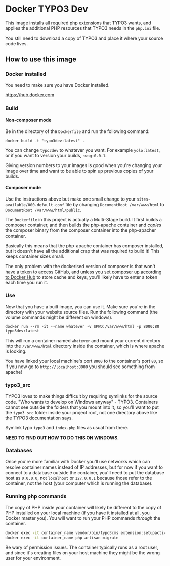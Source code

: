 # Docker TYPO3 Dev

This image installs all required php extensions that TYPO3 wants, and applies the additional PHP resources that TYPO3 needs in the `php.ini` file.

You still need to download a copy of TYPO3 and place it where your source code lives.

## How to use this image

### Docker installed

You need to make sure you have Docker installed.

https://hub.docker.com

### Build

#### Non-composer mode

Be in the directory of the `Dockerfile` and run the following command:

```docker build -t "typo3dev:latest" .```

You can change `typo3dev` to whatever you want. For example `yolo:latest`, or if you want to version your builds, `swag:0.0.1`.

Giving version numbers to your images is good when you're changing your image over time and want to be able to spin up previous copies of your builds.

#### Composer mode

Use the instructions above but make one small change to your `sites-available/000-default.conf` file by changing `DocumentRoot /var/www/html` to `DocumentRoot /var/www/html/public`.

The `Dockerfile` in this project is actually a Multi-Stage build. It first builds a composer container, and then builds the php-apache container and *copies* the composer binary from the composer container into the php-apacher container.

Basically this means that the php-apache container has composer installed, but it doesn't have all the additional crap that was required to build it! This keeps container sizes small.

The only problem with the dockerised version of composer is that won't have a token to access GitHub, and unless you [set composer up according to Docker Hub](https://hub.docker.com/_/composer) to store cache and keys, you'll likely have to enter a token each time you run it. 

### Use

Now that you have a built image, you can use it. Make sure you're in the directory with your website source files. Run the following command (the volume commands might be different on windows).

```docker run --rm -it --name whatever -v $PWD:/var/www/html -p 8000:80 typo3dev:latest```

This will run a container named `whatever` and mount your current directory into the `/var/www/html` directory inside the container, which is where apache is looking.

You have linked your local machine's port `8000` to the container's port `80`, so if you now go to `http://localhost:8000` you should see something from apache!

### typo3_src

TYPO3 loves to make things difficult by requiring symlinks for the source code. "Who wants to develop on Windows anyway" - TYPO3. Containers cannot see outside the folders that you mount into it, so you'll want to put the `typo3_src` folder inside your project root, not one directory above like the TYPO3 documentation says.

Symlink typo `typo3` and `index.php` files as usual from there.

**NEED TO FIND OUT HOW TO DO THIS ON WINDOWS.**

### Databases

Once you're more familiar with Docker you'll use networks which can resolve container names instead of IP addresses, but for now if you want to connect to a database outside the container, you'll need to put the database host as `0.0.0.0`, not `localhost` or `127.0.0.1` because those refer to the container, not the host (your computer which is running the database).

### Running php commands

The copy of PHP inside your container will likely be different to the copy of PHP installed on your local machine (if you have it installed at all, you Docker master you). You will want to run your PHP commands *through* the container.

```bash
docker exec -it container_name vendor/bin/typo3cms extension:setupactive
docker exec -it container_name php artisan migrate
```

Be wary of permission issues. The container typically runs as a root user, and since it's creating files on your host machine they might be the wrong user for your environment.
